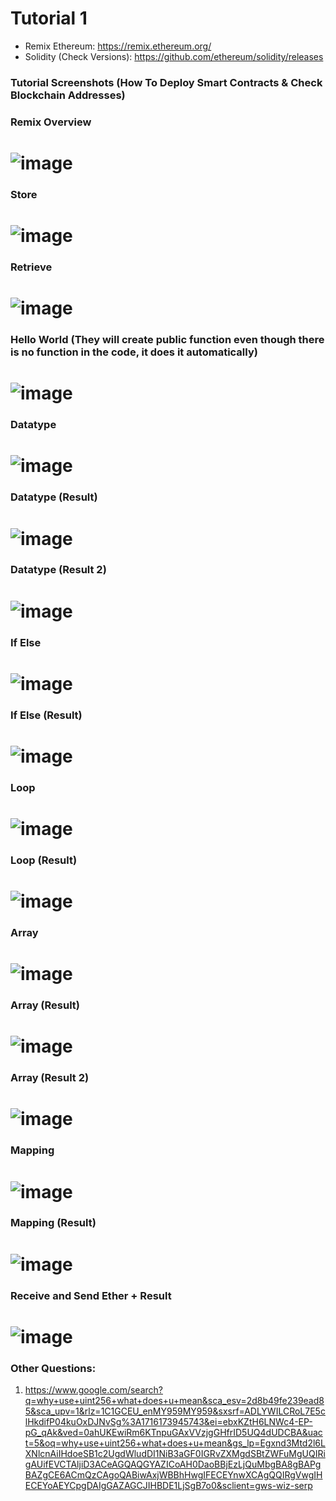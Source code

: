 # Tutorial 1

- Remix Ethereum: https://remix.ethereum.org/
- Solidity (Check Versions): https://github.com/ethereum/solidity/releases

### Tutorial Screenshots (How To Deploy Smart Contracts & Check Blockchain Addresses)
### Remix Overview 
# ![image](https://github.com/TheDaniel3131/blockchain-development-tutorial-materials-and-exercises/assets/71692327/9cf571a3-2a11-49f3-a45b-ed94fc43200d)

### Store
# ![image](https://github.com/TheDaniel3131/blockchain-development-tutorial-materials-and-exercises/assets/71692327/8e852eb5-d86c-4aec-846b-c25cd91a3368)

### Retrieve
# ![image](https://github.com/TheDaniel3131/blockchain-development-tutorial-materials-and-exercises/assets/71692327/111556d2-4c00-4c62-b914-98b6027ca49c)

### Hello World (They will create public function even though there is no function in the code, it does it automatically)
# ![image](https://github.com/TheDaniel3131/blockchain-development-tutorial-materials-and-exercises/assets/71692327/1cbea674-6278-40bf-933c-a5892e952d28)

### Datatype
# ![image](https://github.com/TheDaniel3131/blockchain-development-tutorial-materials-and-exercises/assets/71692327/7c7ec72c-532a-4830-87e5-583724488f4e)

### Datatype (Result)
# ![image](https://github.com/TheDaniel3131/blockchain-development-tutorial-materials-and-exercises/assets/71692327/f6bf4b19-2663-4e79-bc2e-d55850177cad)

### Datatype (Result 2)
# ![image](https://github.com/TheDaniel3131/blockchain-development-tutorial-materials-and-exercises/assets/71692327/c1982036-acb0-4dad-98c7-1aceed4114c2)

### If Else
# ![image](https://github.com/TheDaniel3131/blockchain-development-tutorial-materials-and-exercises/assets/71692327/e40a606c-f1af-45c1-9513-a3ae03df8bf2)

### If Else (Result)
# ![image](https://github.com/TheDaniel3131/blockchain-development-tutorial-materials-and-exercises/assets/71692327/a7cf12b8-0c5a-4a8c-b3ef-0721b4f917db)

### Loop
# ![image](https://github.com/TheDaniel3131/blockchain-development-tutorial-materials-and-exercises/assets/71692327/007498b6-0301-47f0-ac8a-9363066e0a99)

### Loop (Result)
# ![image](https://github.com/TheDaniel3131/blockchain-development-tutorial-materials-and-exercises/assets/71692327/2beccf1c-e740-4229-8ce2-5a6c5c258e83)

### Array
# ![image](https://github.com/TheDaniel3131/blockchain-development-tutorial-materials-and-exercises/assets/71692327/f1ffc35a-92aa-4b0d-9efa-70f84d927baa)


### Array (Result)
# ![image](https://github.com/TheDaniel3131/blockchain-development-tutorial-materials-and-exercises/assets/71692327/0190c64e-21d0-4bc8-aa37-b0cc35a09d27)

### Array (Result 2)
# ![image](https://github.com/TheDaniel3131/blockchain-development-tutorial-materials-and-exercises/assets/71692327/d409b7ee-8a54-4367-8f04-8d0fb3bfee10)

### Mapping
# ![image](https://github.com/TheDaniel3131/blockchain-development-tutorial-materials-and-exercises/assets/71692327/fa952a56-a4a0-4b78-b515-ec981af14d06)

### Mapping (Result)
#  ![image](https://github.com/TheDaniel3131/blockchain-development-tutorial-materials-and-exercises/assets/71692327/aad0850a-66f0-4a50-a494-82820278eeea)

### Receive and Send Ether + Result
# ![image](https://github.com/TheDaniel3131/blockchain-development-tutorial-materials-and-exercises/assets/71692327/45adf0eb-296e-4c6c-89c7-d468a5bb4ea9)


### Other Questions:
1. https://www.google.com/search?q=why+use+uint256+what+does+u+mean&sca_esv=2d8b49fe239ead85&sca_upv=1&rlz=1C1GCEU_enMY959MY959&sxsrf=ADLYWILCRoL7E5clHkdifP04kuOxDJNvSg%3A1716173945743&ei=ebxKZtH6LNWc4-EP-pG_qAk&ved=0ahUKEwiRm6KTnpuGAxVVzjgGHfrID5UQ4dUDCBA&uact=5&oq=why+use+uint256+what+does+u+mean&gs_lp=Egxnd3Mtd2l6LXNlcnAiIHdoeSB1c2UgdWludDI1NiB3aGF0IGRvZXMgdSBtZWFuMgUQIRigAUifEVCTAljiD3ACeAGQAQGYAZICoAH0DaoBBjEzLjQuMbgBA8gBAPgBAZgCE6ACmQzCAgoQABiwAxjWBBhHwgIFECEYnwXCAgQQIRgVwgIHECEYoAEYCpgDAIgGAZAGCJIHBDE1LjSgB7o0&sclient=gws-wiz-serp
